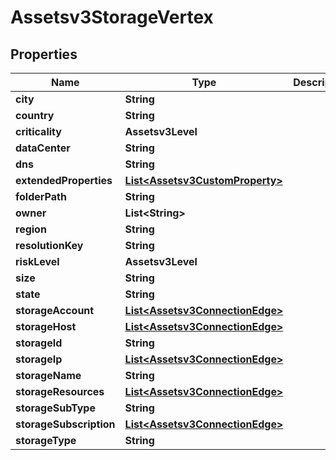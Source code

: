 

# Assetsv3StorageVertex


## Properties

| Name | Type | Description | Notes |
|------------ | ------------- | ------------- | -------------|
|**city** | **String** |  |  [optional] |
|**country** | **String** |  |  [optional] |
|**criticality** | **Assetsv3Level** |  |  [optional] |
|**dataCenter** | **String** |  |  [optional] |
|**dns** | **String** |  |  [optional] |
|**extendedProperties** | [**List&lt;Assetsv3CustomProperty&gt;**](Assetsv3CustomProperty.md) |  |  [optional] |
|**folderPath** | **String** |  |  [optional] |
|**owner** | **List&lt;String&gt;** |  |  [optional] |
|**region** | **String** |  |  [optional] |
|**resolutionKey** | **String** |  |  [optional] |
|**riskLevel** | **Assetsv3Level** |  |  [optional] |
|**size** | **String** |  |  [optional] |
|**state** | **String** |  |  [optional] |
|**storageAccount** | [**List&lt;Assetsv3ConnectionEdge&gt;**](Assetsv3ConnectionEdge.md) |  |  [optional] |
|**storageHost** | [**List&lt;Assetsv3ConnectionEdge&gt;**](Assetsv3ConnectionEdge.md) |  |  [optional] |
|**storageId** | **String** |  |  [optional] |
|**storageIp** | [**List&lt;Assetsv3ConnectionEdge&gt;**](Assetsv3ConnectionEdge.md) |  |  [optional] |
|**storageName** | **String** |  |  [optional] |
|**storageResources** | [**List&lt;Assetsv3ConnectionEdge&gt;**](Assetsv3ConnectionEdge.md) |  |  [optional] |
|**storageSubType** | **String** |  |  [optional] |
|**storageSubscription** | [**List&lt;Assetsv3ConnectionEdge&gt;**](Assetsv3ConnectionEdge.md) |  |  [optional] |
|**storageType** | **String** |  |  [optional] |



